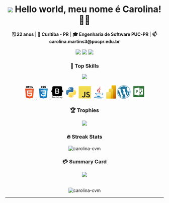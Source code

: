 <h1 align="center"><img src="https://media.giphy.com/media/hvRJCLFzcasrR4ia7z/giphy.gif" width="28"> Hello world, meu nome é Carolina!💁‍♀️ </h1>
<div align="center">
<b>🗓️ 22 anos</b>  |  <b>📍 Curitiba - PR</b>  |  <b>🎓 Engenharia de Software PUC-PR </b>  |  <b>📫 carolina.martins3@pucpr.edu.br </b>
 <br>
</div>
<br>
<div align="center">
 <a href="https://www.linkedin.com/in/carolinavitoriamartins/" target="_blank"><img src="https://img.shields.io/badge/LinkedIn-0077B5?style=for-the-badge&logo=linkedin&logoColor=white"/></a>
 <a href="https://carolina-cvm.github.io/Carolina-cvm/" target="_blank"><img src="https://img.shields.io/badge/GitHub%20Pages-222222?style=for-the-badge&logo=GitHub%20Pages&logoColor=white"/></a>
 <a href="https://dev-carolinamartins.pantheonsite.io/" target="_blank"><img src="https://img.shields.io/badge/Wordpress-21759B?style=for-the-badge&logo=wordpress&logoColor=white"></a>
</div>
<h3 align="center">🚀 Top Skills</h3>
<p align="center">
 <img src="https://github-readme-stats.vercel.app/api/top-langs/?username=carolina-cvm&layout=compact&theme=radical">
</p>
<p align="center"><a href="https://www.w3.org/html/" target="_blank" rel="noreferrer"><img src="https://raw.githubusercontent.com/devicons/devicon/master/icons/html5/html5-original-wordmark.svg" alt="html5" width="40" height="40"/></a><a href="https://www.w3schools.com/css/" target="_blank" rel="noreferrer"> <img src="https://raw.githubusercontent.com/devicons/devicon/master/icons/css3/css3-original-wordmark.svg" alt="css3" width="40" height="40"/></a><a href="https://getbootstrap.com" target="_blank" rel="noreferrer"> <img src="https://raw.githubusercontent.com/devicons/devicon/master/icons/bootstrap/bootstrap-plain-wordmark.svg" alt="bootstrap" width="40" height="40"/></a> <a href="https://www.python.org" target="_blank" rel="noreferrer"> <img src="https://raw.githubusercontent.com/devicons/devicon/master/icons/python/python-original.svg" alt="python" width="40" height="40"/></a>
<a href="https://developer.mozilla.org/en-US/docs/Web/JavaScript" target="_blank" rel="noreferrer"><img src="https://raw.githubusercontent.com/devicons/devicon/master/icons/javascript/javascript-original.svg" alt="javascript" width="40" height="40"/></a>
<a href="https://www.java.com" target="_blank" rel="noreferrer"><img src="https://raw.githubusercontent.com/devicons/devicon/master/icons/java/java-original.svg" alt="java" width="40" height="40"/></a>
<a href="https://sites.google.com/view/carolina-martins/p%C3%A1gina-inicial" target="_blank"><img src="Imagens/Power-BI.png" height="42"/></a>
<a href="https://dev-carolinamartins.pantheonsite.io/" target="_blank"><img src="Imagens/worpressimage.png" height="42"/></a>
<a><img src="Imagens/msproject.png" height="45"/></a>
<div align="center">
 <h3 align="center">🏆 Trophies</h3>
<p align="center"> 
 <img src="https://github-profile-trophy.vercel.app/?username=carolina-cvm&theme=radical&column=-1&title=Stars,Followers,Commits,Repositories"/> 
</p>
 <h3 align="center">🔥 Streak Stats</h3>
<p align="center"><img align="center" src="https://streak-stats.demolab.com?user=carolina-cvm&theme=radical&mode=weekly&type=png" alt="carolina-cvm" /></p>
 <h3 align="center">💳 Summary Card</h3>
 <img src="http://github-profile-summary-cards.vercel.app/api/cards/profile-details?username=Carolina-cvm&theme=2077">
</div>
<br>
<p align="center"> <img src="https://komarev.com/ghpvc/?username=carolina-cvm&label=Profile%20views&color=0e75b6&style=for-the-badge&color=blue" alt="carolina-cvm"/ </p>
<hr>

<!--



<a href="https://sites.google.com/view/carolina-martins/p%C3%A1gina-inicial" target="_blank"><img src="https://img.shields.io/badge/PowerBI-F2C811?style=for-the-badge&logo=Power%20BI&logoColor=white"></a>

<div align="center">
 <img src="https://github.com/Carolina-cvm/Carolina-cvm/blob/output/github-contribution-grid-snake.svg">
</div>
![Snake animation](https://github.com/Carolina-cvm/Carolina-cvm/blob/output/github-contribution-grid-snake.svg)


<a href="https://linktr.ee/carolina.cvm" target="_blank"><img src="https://img.shields.io/badge/linktree-39E09B?style=for-the-badge&logo=linktree&logoColor=white"/></a>
<a href="https://www.w3profile.com/carolina-cvm" target="_blank"><img src="https://img.shields.io/badge/W3Schools-04AA6D?style=for-the-badge&logo=W3Schools&logoColor=white"></a>

-->
